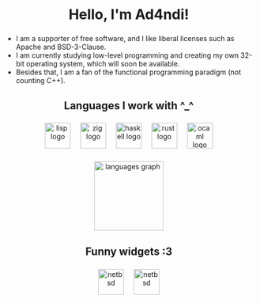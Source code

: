<h1 align="center">Hello, I'm Ad4ndi!</h1>

###

<ul>
  <li>I am a supporter of free software, and I like liberal licenses such as Apache and BSD-3-Clause.</li>
  <li>I am currently studying low-level programming and creating my own 32-bit operating system, which will soon be available.</li>
  <li>Besides that, I am a fan of the functional programming paradigm (not counting C++).</li>
</ul>

###

<h2 align="center">Languages I work with ^_^</h2>

###

<div align="center">
  <img src="https://upload.wikimedia.org/wikipedia/commons/thumb/4/48/Lisp_logo.svg/120px-Lisp_logo.svg.png" height="52" alt="lisp logo"  />
  <img width="12" />
  <img src="https://cdn.jsdelivr.net/gh/devicons/devicon/icons/zig/zig-original.svg" height="52" alt="zig logo"  />
  <img width="12" />
  <img src="https://cdn.jsdelivr.net/gh/devicons/devicon/icons/haskell/haskell-original.svg" height="52" alt="haskell logo"  />
  <img width="12" />
  <img src="https://cdn.jsdelivr.net/gh/devicons/devicon/icons/rust/rust-original.svg" height="52" alt="rust logo"  />
  <img width="12" />
  <img src="https://cdn.jsdelivr.net/gh/devicons/devicon/icons/ocaml/ocaml-original.svg" height="52" alt="ocaml logo"  />
</div>

###

<div align="center">
  <img src="https://github-readme-stats.vercel.app/api/top-langs?username=Ad4ndi&locale=en&hide_title=true&layout=compact&card_width=320&langs_count=6&theme=onedark&hide_border=true&order=2" height="140" alt="languages graph"  />
</div>

###

<h2 align="center">Funny widgets :3</h2>

###

<div align="center">
  <img src="https://petercon.freeshell.org/images/powered-by-NetBSD.png" height="52" alt="netbsd"  />
  <img width="12" />
  <img src="https://www.usps.org/icons/apache_pb.gif" height="52" alt="netbsd"  />
</div>

###
